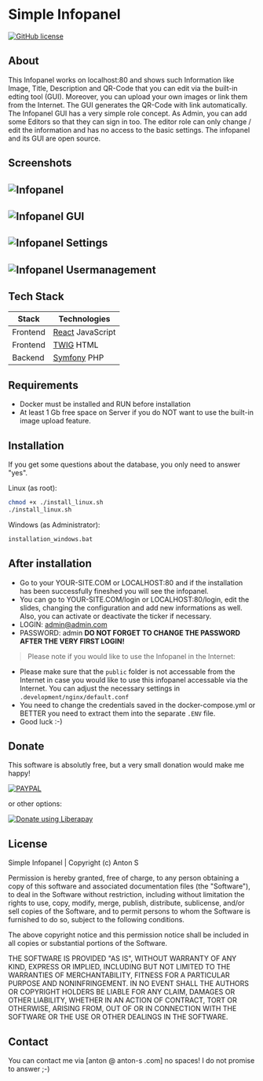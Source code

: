 # Simple Infopanel 

[![GitHub license](https://img.shields.io/badge/license-MIT-blue.svg)](https://github.com/InfoDeskMe)

## About
This Infopanel works on localhost:80 and shows such Information like Image, Title, Description and QR-Code that you can edit via the built-in edting tool (GUI). Moreover, you can upload your own images or link them from the Internet. The GUI generates the QR-Code with link automatically. The Infopanel GUI has a very simple role concept. As Admin, you can add some Editors so that they can sign in too. The editor role can only change / edit the information and has no access to the basic settings. The infopanel and its GUI are open source.

## Screenshots
![Infopanel](https://i.postimg.cc/GLSsC8kn/2021-10-31-13-16-10.png)
---------------------------------      
![Infopanel GUI](https://i.postimg.cc/W3yYvN76/Infopanel1.png)
---------------------------------
![Infopanel Settings](https://i.postimg.cc/WtL9d5Cd/Infopanel2.png)
---------------------------------
![Infopanel Usermanagement](https://i.postimg.cc/zvRtDstm/Infopanel3.png)
---------------------------------

## Tech Stack

| Stack | Technologies |
| ------ | ------ |
| Frontend | [React](https://reactjs.org/) JavaScript |
| Frontend | [TWIG](https://twig.symfony.com/) HTML |
| Backend | [Symfony](https://symfony.com/) PHP |

## Requirements
- Docker must be installed and RUN before installation
- At least 1 Gb free space on Server if you do NOT want to use the built-in image upload feature. 

## Installation
If you get some questions about the database, you only need to answer "yes". 

Linux (as root): 
```sh
chmod +x ./install_linux.sh
./install_linux.sh
```

Windows (as Administrator): 
```sh
installation_windows.bat
```

## After installation 
- Go to your YOUR-SITE.COM or LOCALHOST:80 and if the installation has been successfully fineshed you will see the infopanel. 
- You can go to YOUR-SITE.COM/login or LOCALHOST:80/login, edit the slides, changing the configuration and add new informations as well. Also, you can activate or deactivate the ticker if necessary. 
- LOGIN: admin@admin.com
- PASSWORD: admin
**DO NOT FORGET TO CHANGE THE PASSWORD AFTER THE VERY FIRST LOGIN!**

> Please note if you would like to use the Infopanel in the Internet: 
- Please make sure that the `public` folder is not accessable from the Internet in case you would like to use this infopanel accessable via the Internet. You can adjust the necessary settings in `.development/nginx/default.conf`
- You need to change the credentials saved in the docker-compose.yml or BETTER you need to extract them into the separate `.ENV` file. 
- Good luck :-) 


## Donate
This software is absolutly free, but a very small donation would make me happy!

[![PAYPAL](https://www.paypalobjects.com/en_US/DK/i/btn/btn_donateCC_LG.gif)](https://www.paypal.com/donate?hosted_button_id=VE3KZYNP87DDW)

or other options:

<noscript><a href="https://liberapay.com/AntonS/donate"><img alt="Donate using Liberapay" src="https://liberapay.com/assets/widgets/donate.svg"></a></noscript>

## License
Simple Infopanel | Copyright (c) Anton S

Permission is hereby granted, free of charge, to any person obtaining a copy of this software and associated documentation files (the "Software"), to deal in the Software without restriction, including without limitation the rights to use, copy, modify, merge, publish, distribute, sublicense, and/or sell copies of the Software, and to permit persons to whom the Software is furnished to do so, subject to the following conditions.

The above copyright notice and this permission notice shall be included in all copies or substantial portions of the Software.

THE SOFTWARE IS PROVIDED "AS IS", WITHOUT WARRANTY OF ANY KIND, EXPRESS OR IMPLIED, INCLUDING BUT NOT LIMITED TO THE WARRANTIES OF MERCHANTABILITY, FITNESS FOR A PARTICULAR PURPOSE AND NONINFRINGEMENT. IN NO EVENT SHALL THE AUTHORS OR COPYRIGHT HOLDERS BE LIABLE FOR ANY CLAIM, DAMAGES OR OTHER LIABILITY, WHETHER IN AN ACTION OF CONTRACT, TORT OR OTHERWISE, ARISING FROM, OUT OF OR IN CONNECTION WITH THE SOFTWARE OR THE USE OR OTHER DEALINGS IN THE SOFTWARE.

## Contact
You can contact me via [anton @ anton-s .com] no spaces! I do not promise to answer ;-) 
